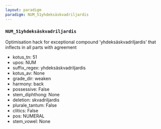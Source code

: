 ```yaml
---
layout: paradigm
paradigm: NUM_51yhdeksäskvadriljardis
---
```

### ` NUM_51yhdeksäskvadriljardis `

Optimisation hack for exceptional compound ’yhdeksäskvadriljardis’ that inflects in all parts with agreement
* kotus_tn: 51
* upos: NUM
* suffix_regex: yhdeksäskvadriljardis
* kotus_av: None
* grade_dir: weaken
* harmony: back
* possessive: False
* stem_diphthong: None
* deletion: skvadriljardis
* plurale_tantum: False
* clitics: False
* pos: NUMERAL
* stem_vowel: None
